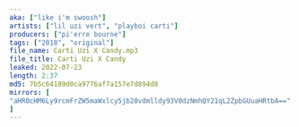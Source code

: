 ```yaml
---
aka: ["like i'm swoosh"]
artists: ["lil uzi vert", "playboi carti"]
producers: ["pi'erre bourne"]
tags: ["2018", "original"]
file_name: Carti Uzi X Candy.mp3
file_title: Carti Uzi X Candy
leaked: 2022-07-23
length: 2:37
md5: 7b5c64189d0ca9776af7a157e7d894d8
mirrors: [
"aHR0cHM6Ly9rcmFrZW5maWxlcy5jb20vdmlldy93V0dzNmhQY21qL2ZpbGUuaHRtbA=="
]
---
```

